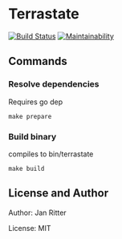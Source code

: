 # Terrastate

[![Build Status](https://travis-ci.com/janritter/terrastate.svg?token=fPhMwJC3SnTkQrfzte44&branch=master)](https://travis-ci.com/janritter/terrastate)
[![Maintainability](https://api.codeclimate.com/v1/badges/235b50a37a1d73929d5c/maintainability)](https://codeclimate.com/github/janritter/terrastate/maintainability)

## Commands

### Resolve dependencies

Requires go dep

```make
make prepare
```

### Build binary

compiles to bin/terrastate

```make
make build
```

## License and Author

Author: Jan Ritter

License: MIT